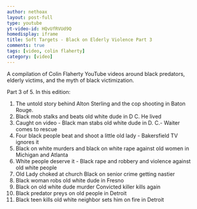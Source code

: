 ```yaml
---
author: nethoax
layout: post-full
type: youtube
yt-video-id: HQvUfRVUd9Q 
homedisplay: iframe
title: Soft Targets - Black on Elderly Violence Part 3
comments: true
tags: [video, colin flaherty]
category: [video]
---
```

A compilation of Colin Flaherty YouTube videos around black predators, elderly victims, and the myth of black victimization.

Part 3 of 5. In this edition:

1. The untold story behind Alton Sterling and the cop shooting in Baton Rouge.
2. Black mob stalks and beats old white dude in D C. He lived
3. Caught on video - Black man stabs old white dude in D. C.- Waiter comes to rescue
4. Four black people beat and shoot a little old lady - Bakersfield TV ignores it
5. Black on white murders and black on white rape against old women in Michigan and Atlanta
6. White people deserve it - Black rape and robbery and violence against old white people
7. Old Lady choked at church  Black on senior crime getting nastier
8. Black woman robs old white dude in Fresno
9. Black on old white dude murder Convicted killer kills again
10. Black predator preys on old people in Detroit
11. Black teen kills old white neighbor sets him on fire in Detroit
